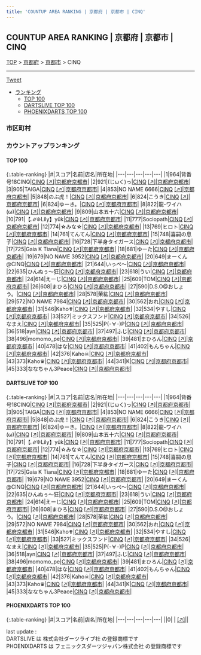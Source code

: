 ```yaml
---
title: 'COUNTUP AREA RANKING | 京都府 | 京都市 | CINQ'
---
```

## COUNTUP AREA RANKING | 京都府 | 京都市 | CINQ

[TOP](/darts/rank/) > [京都府](/darts/rank/京都府/) > [京都市](/darts/rank/京都府/京都市/) > CINQ

___

<a href="https://twitter.com/share?ref_src=twsrc%5Etfw" data-text="COUNTUP AREA RANKING | 京都府京都市CINQ" class="twitter-share-button" data-hashtags="DARTSLIVE,PHOENIXDARTS,darts,ダーツ" data-show-count="false">Tweet</a>

* [ランキング](#カウントアップランキング)
    * [TOP 100](#top-100)
    * [DARTSLIVE TOP 100](#dartslive-top-100)
    * [PHOENIXDARTS TOP 100](#phoenixdarts-top-100)

### 市区町村

<ul>

</ul>

### カウントアップランキング

#### TOP 100



{:.table-ranking}
|#|スコア|名前|店名|所在地|
|---|---|---|---|---|
|1|964|<span class="rank-name-dl">背番号18CINQ</span>|<a href="/darts/rank/shops/0d524f38a16564e228032249b44395af.html">CINQ</a> <a href="https://search.dartslive.com/jp/shop/0d524f38a16564e228032249b44395af">[↗]</a>|<a href="/darts/rank/京都府/京都市">京都府京都市</a>|
|2|921|<span class="rank-name-dl">(じωく)っ</span>|<a href="/darts/rank/shops/0d524f38a16564e228032249b44395af.html">CINQ</a> <a href="https://search.dartslive.com/jp/shop/0d524f38a16564e228032249b44395af">[↗]</a>|<a href="/darts/rank/京都府/京都市">京都府京都市</a>|
|3|905|<span class="rank-name-dl">TAIGA</span>|<a href="/darts/rank/shops/0d524f38a16564e228032249b44395af.html">CINQ</a> <a href="https://search.dartslive.com/jp/shop/0d524f38a16564e228032249b44395af">[↗]</a>|<a href="/darts/rank/京都府/京都市">京都府京都市</a>|
|4|853|<span class="rank-name-dl">NO NAME 6666</span>|<a href="/darts/rank/shops/0d524f38a16564e228032249b44395af.html">CINQ</a> <a href="https://search.dartslive.com/jp/shop/0d524f38a16564e228032249b44395af">[↗]</a>|<a href="/darts/rank/京都府/京都市">京都府京都市</a>|
|5|848|<span class="rank-name-dl">のぶ虎！</span>|<a href="/darts/rank/shops/0d524f38a16564e228032249b44395af.html">CINQ</a> <a href="https://search.dartslive.com/jp/shop/0d524f38a16564e228032249b44395af">[↗]</a>|<a href="/darts/rank/京都府/京都市">京都府京都市</a>|
|6|824|<span class="rank-name-dl">こうき</span>|<a href="/darts/rank/shops/0d524f38a16564e228032249b44395af.html">CINQ</a> <a href="https://search.dartslive.com/jp/shop/0d524f38a16564e228032249b44395af">[↗]</a>|<a href="/darts/rank/京都府/京都市">京都府京都市</a>|
|6|824|<span class="rank-name-dl">ゆーき。</span>|<a href="/darts/rank/shops/0d524f38a16564e228032249b44395af.html">CINQ</a> <a href="https://search.dartslive.com/jp/shop/0d524f38a16564e228032249b44395af">[↗]</a>|<a href="/darts/rank/京都府/京都市">京都府京都市</a>|
|8|822|<span class="rank-name-dl">龍-ワイハ(ω)</span>|<a href="/darts/rank/shops/0d524f38a16564e228032249b44395af.html">CINQ</a> <a href="https://search.dartslive.com/jp/shop/0d524f38a16564e228032249b44395af">[↗]</a>|<a href="/darts/rank/京都府/京都市">京都府京都市</a>|
|9|809|<span class="rank-name-dl">山本五十六</span>|<a href="/darts/rank/shops/0d524f38a16564e228032249b44395af.html">CINQ</a> <a href="https://search.dartslive.com/jp/shop/0d524f38a16564e228032249b44395af">[↗]</a>|<a href="/darts/rank/京都府/京都市">京都府京都市</a>|
|10|791|<span class="rank-name-dl">【ℳ❊Lily】yük</span>|<a href="/darts/rank/shops/0d524f38a16564e228032249b44395af.html">CINQ</a> <a href="https://search.dartslive.com/jp/shop/0d524f38a16564e228032249b44395af">[↗]</a>|<a href="/darts/rank/京都府/京都市">京都府京都市</a>|
|11|777|<span class="rank-name-dl">Sociopath</span>|<a href="/darts/rank/shops/0d524f38a16564e228032249b44395af.html">CINQ</a> <a href="https://search.dartslive.com/jp/shop/0d524f38a16564e228032249b44395af">[↗]</a>|<a href="/darts/rank/京都府/京都市">京都府京都市</a>|
|12|774|<span class="rank-name-dl">☆みな☆</span>|<a href="/darts/rank/shops/0d524f38a16564e228032249b44395af.html">CINQ</a> <a href="https://search.dartslive.com/jp/shop/0d524f38a16564e228032249b44395af">[↗]</a>|<a href="/darts/rank/京都府/京都市">京都府京都市</a>|
|13|769|<span class="rank-name-dl">ヒロト</span>|<a href="/darts/rank/shops/0d524f38a16564e228032249b44395af.html">CINQ</a> <a href="https://search.dartslive.com/jp/shop/0d524f38a16564e228032249b44395af">[↗]</a>|<a href="/darts/rank/京都府/京都市">京都府京都市</a>|
|14|761|<span class="rank-name-dl">てんてん</span>|<a href="/darts/rank/shops/0d524f38a16564e228032249b44395af.html">CINQ</a> <a href="https://search.dartslive.com/jp/shop/0d524f38a16564e228032249b44395af">[↗]</a>|<a href="/darts/rank/京都府/京都市">京都府京都市</a>|
|15|748|<span class="rank-name-dl">喜嗣の息子</span>|<a href="/darts/rank/shops/0d524f38a16564e228032249b44395af.html">CINQ</a> <a href="https://search.dartslive.com/jp/shop/0d524f38a16564e228032249b44395af">[↗]</a>|<a href="/darts/rank/京都府/京都市">京都府京都市</a>|
|16|728|<span class="rank-name-dl">下半身タイガース</span>|<a href="/darts/rank/shops/0d524f38a16564e228032249b44395af.html">CINQ</a> <a href="https://search.dartslive.com/jp/shop/0d524f38a16564e228032249b44395af">[↗]</a>|<a href="/darts/rank/京都府/京都市">京都府京都市</a>|
|17|725|<span class="rank-name-dl">Gaia K Tiana</span>|<a href="/darts/rank/shops/0d524f38a16564e228032249b44395af.html">CINQ</a> <a href="https://search.dartslive.com/jp/shop/0d524f38a16564e228032249b44395af">[↗]</a>|<a href="/darts/rank/京都府/京都市">京都府京都市</a>|
|18|681|<span class="rank-name-dl">ゆーた</span>|<a href="/darts/rank/shops/0d524f38a16564e228032249b44395af.html">CINQ</a> <a href="https://search.dartslive.com/jp/shop/0d524f38a16564e228032249b44395af">[↗]</a>|<a href="/darts/rank/京都府/京都市">京都府京都市</a>|
|19|679|<span class="rank-name-dl">NO NAME 3952</span>|<a href="/darts/rank/shops/0d524f38a16564e228032249b44395af.html">CINQ</a> <a href="https://search.dartslive.com/jp/shop/0d524f38a16564e228032249b44395af">[↗]</a>|<a href="/darts/rank/京都府/京都市">京都府京都市</a>|
|20|649|<span class="rank-name-dl">まーくん@CINQ</span>|<a href="/darts/rank/shops/0d524f38a16564e228032249b44395af.html">CINQ</a> <a href="https://search.dartslive.com/jp/shop/0d524f38a16564e228032249b44395af">[↗]</a>|<a href="/darts/rank/京都府/京都市">京都府京都市</a>|
|21|644|<span class="rank-name-dl">いっぺ〜</span>|<a href="/darts/rank/shops/0d524f38a16564e228032249b44395af.html">CINQ</a> <a href="https://search.dartslive.com/jp/shop/0d524f38a16564e228032249b44395af">[↗]</a>|<a href="/darts/rank/京都府/京都市">京都府京都市</a>|
|22|635|<span class="rank-name-dl">ひんぬぅ〜狂</span>|<a href="/darts/rank/shops/0d524f38a16564e228032249b44395af.html">CINQ</a> <a href="https://search.dartslive.com/jp/shop/0d524f38a16564e228032249b44395af">[↗]</a>|<a href="/darts/rank/京都府/京都市">京都府京都市</a>|
|23|618|<span class="rank-name-dl">うい</span>|<a href="/darts/rank/shops/0d524f38a16564e228032249b44395af.html">CINQ</a> <a href="https://search.dartslive.com/jp/shop/0d524f38a16564e228032249b44395af">[↗]</a>|<a href="/darts/rank/京都府/京都市">京都府京都市</a>|
|24|614|<span class="rank-name-dl">えーじ</span>|<a href="/darts/rank/shops/0d524f38a16564e228032249b44395af.html">CINQ</a> <a href="https://search.dartslive.com/jp/shop/0d524f38a16564e228032249b44395af">[↗]</a>|<a href="/darts/rank/京都府/京都市">京都府京都市</a>|
|25|609|<span class="rank-name-dl">TOM</span>|<a href="/darts/rank/shops/0d524f38a16564e228032249b44395af.html">CINQ</a> <a href="https://search.dartslive.com/jp/shop/0d524f38a16564e228032249b44395af">[↗]</a>|<a href="/darts/rank/京都府/京都市">京都府京都市</a>|
|26|608|<span class="rank-name-dl">まひろ</span>|<a href="/darts/rank/shops/0d524f38a16564e228032249b44395af.html">CINQ</a> <a href="https://search.dartslive.com/jp/shop/0d524f38a16564e228032249b44395af">[↗]</a>|<a href="/darts/rank/京都府/京都市">京都府京都市</a>|
|27|590|<span class="rank-name-dl">D.S.O@おしょう。</span>|<a href="/darts/rank/shops/0d524f38a16564e228032249b44395af.html">CINQ</a> <a href="https://search.dartslive.com/jp/shop/0d524f38a16564e228032249b44395af">[↗]</a>|<a href="/darts/rank/京都府/京都市">京都府京都市</a>|
|28|578|<span class="rank-name-dl">茉紘</span>|<a href="/darts/rank/shops/0d524f38a16564e228032249b44395af.html">CINQ</a> <a href="https://search.dartslive.com/jp/shop/0d524f38a16564e228032249b44395af">[↗]</a>|<a href="/darts/rank/京都府/京都市">京都府京都市</a>|
|29|572|<span class="rank-name-dl">NO NAME 7984</span>|<a href="/darts/rank/shops/0d524f38a16564e228032249b44395af.html">CINQ</a> <a href="https://search.dartslive.com/jp/shop/0d524f38a16564e228032249b44395af">[↗]</a>|<a href="/darts/rank/京都府/京都市">京都府京都市</a>|
|30|562|<span class="rank-name-dl">おれ</span>|<a href="/darts/rank/shops/0d524f38a16564e228032249b44395af.html">CINQ</a> <a href="https://search.dartslive.com/jp/shop/0d524f38a16564e228032249b44395af">[↗]</a>|<a href="/darts/rank/京都府/京都市">京都府京都市</a>|
|31|546|<span class="rank-name-dl">Kaho✟</span>|<a href="/darts/rank/shops/0d524f38a16564e228032249b44395af.html">CINQ</a> <a href="https://search.dartslive.com/jp/shop/0d524f38a16564e228032249b44395af">[↗]</a>|<a href="/darts/rank/京都府/京都市">京都府京都市</a>|
|32|534|<span class="rank-name-dl">やすし</span>|<a href="/darts/rank/shops/0d524f38a16564e228032249b44395af.html">CINQ</a> <a href="https://search.dartslive.com/jp/shop/0d524f38a16564e228032249b44395af">[↗]</a>|<a href="/darts/rank/京都府/京都市">京都府京都市</a>|
|33|527|<span class="rank-name-dl">ミックスフンド</span>|<a href="/darts/rank/shops/0d524f38a16564e228032249b44395af.html">CINQ</a> <a href="https://search.dartslive.com/jp/shop/0d524f38a16564e228032249b44395af">[↗]</a>|<a href="/darts/rank/京都府/京都市">京都府京都市</a>|
|34|526|<span class="rank-name-dl">なまえ</span>|<a href="/darts/rank/shops/0d524f38a16564e228032249b44395af.html">CINQ</a> <a href="https://search.dartslive.com/jp/shop/0d524f38a16564e228032249b44395af">[↗]</a>|<a href="/darts/rank/京都府/京都市">京都府京都市</a>|
|35|525|<span class="rank-name-dl">P(･∀･)P</span>|<a href="/darts/rank/shops/0d524f38a16564e228032249b44395af.html">CINQ</a> <a href="https://search.dartslive.com/jp/shop/0d524f38a16564e228032249b44395af">[↗]</a>|<a href="/darts/rank/京都府/京都市">京都府京都市</a>|
|36|518|<span class="rank-name-dl">ayn</span>|<a href="/darts/rank/shops/0d524f38a16564e228032249b44395af.html">CINQ</a> <a href="https://search.dartslive.com/jp/shop/0d524f38a16564e228032249b44395af">[↗]</a>|<a href="/darts/rank/京都府/京都市">京都府京都市</a>|
|37|497|<span class="rank-name-dl">ふじ</span>|<a href="/darts/rank/shops/0d524f38a16564e228032249b44395af.html">CINQ</a> <a href="https://search.dartslive.com/jp/shop/0d524f38a16564e228032249b44395af">[↗]</a>|<a href="/darts/rank/京都府/京都市">京都府京都市</a>|
|38|496|<span class="rank-name-dl">momomo_pe</span>|<a href="/darts/rank/shops/0d524f38a16564e228032249b44395af.html">CINQ</a> <a href="https://search.dartslive.com/jp/shop/0d524f38a16564e228032249b44395af">[↗]</a>|<a href="/darts/rank/京都府/京都市">京都府京都市</a>|
|39|481|<span class="rank-name-dl">まひろん</span>|<a href="/darts/rank/shops/0d524f38a16564e228032249b44395af.html">CINQ</a> <a href="https://search.dartslive.com/jp/shop/0d524f38a16564e228032249b44395af">[↗]</a>|<a href="/darts/rank/京都府/京都市">京都府京都市</a>|
|40|478|<span class="rank-name-dl">はな</span>|<a href="/darts/rank/shops/0d524f38a16564e228032249b44395af.html">CINQ</a> <a href="https://search.dartslive.com/jp/shop/0d524f38a16564e228032249b44395af">[↗]</a>|<a href="/darts/rank/京都府/京都市">京都府京都市</a>|
|41|402|<span class="rank-name-dl">もんちゃん</span>|<a href="/darts/rank/shops/0d524f38a16564e228032249b44395af.html">CINQ</a> <a href="https://search.dartslive.com/jp/shop/0d524f38a16564e228032249b44395af">[↗]</a>|<a href="/darts/rank/京都府/京都市">京都府京都市</a>|
|42|376|<span class="rank-name-dl">Kaho☠︎</span>|<a href="/darts/rank/shops/0d524f38a16564e228032249b44395af.html">CINQ</a> <a href="https://search.dartslive.com/jp/shop/0d524f38a16564e228032249b44395af">[↗]</a>|<a href="/darts/rank/京都府/京都市">京都府京都市</a>|
|43|373|<span class="rank-name-dl">Kaho♛</span>|<a href="/darts/rank/shops/0d524f38a16564e228032249b44395af.html">CINQ</a> <a href="https://search.dartslive.com/jp/shop/0d524f38a16564e228032249b44395af">[↗]</a>|<a href="/darts/rank/京都府/京都市">京都府京都市</a>|
|44|341|<span class="rank-name-dl">K</span>|<a href="/darts/rank/shops/0d524f38a16564e228032249b44395af.html">CINQ</a> <a href="https://search.dartslive.com/jp/shop/0d524f38a16564e228032249b44395af">[↗]</a>|<a href="/darts/rank/京都府/京都市">京都府京都市</a>|
|45|333|<span class="rank-name-dl">ななちゃん3Peace</span>|<a href="/darts/rank/shops/0d524f38a16564e228032249b44395af.html">CINQ</a> <a href="https://search.dartslive.com/jp/shop/0d524f38a16564e228032249b44395af">[↗]</a>|<a href="/darts/rank/京都府/京都市">京都府京都市</a>|


#### DARTSLIVE TOP 100



{:.table-ranking}
|#|スコア|名前|店名|所在地|
|---|---|---|---|---|
|1|964|<span class="rank-name-dl">背番号18CINQ</span>|<a href="/darts/rank/shops/0d524f38a16564e228032249b44395af.html">CINQ</a> <a href="https://search.dartslive.com/jp/shop/0d524f38a16564e228032249b44395af">[↗]</a>|<a href="/darts/rank/京都府/京都市">京都府京都市</a>|
|2|921|<span class="rank-name-dl">(じωく)っ</span>|<a href="/darts/rank/shops/0d524f38a16564e228032249b44395af.html">CINQ</a> <a href="https://search.dartslive.com/jp/shop/0d524f38a16564e228032249b44395af">[↗]</a>|<a href="/darts/rank/京都府/京都市">京都府京都市</a>|
|3|905|<span class="rank-name-dl">TAIGA</span>|<a href="/darts/rank/shops/0d524f38a16564e228032249b44395af.html">CINQ</a> <a href="https://search.dartslive.com/jp/shop/0d524f38a16564e228032249b44395af">[↗]</a>|<a href="/darts/rank/京都府/京都市">京都府京都市</a>|
|4|853|<span class="rank-name-dl">NO NAME 6666</span>|<a href="/darts/rank/shops/0d524f38a16564e228032249b44395af.html">CINQ</a> <a href="https://search.dartslive.com/jp/shop/0d524f38a16564e228032249b44395af">[↗]</a>|<a href="/darts/rank/京都府/京都市">京都府京都市</a>|
|5|848|<span class="rank-name-dl">のぶ虎！</span>|<a href="/darts/rank/shops/0d524f38a16564e228032249b44395af.html">CINQ</a> <a href="https://search.dartslive.com/jp/shop/0d524f38a16564e228032249b44395af">[↗]</a>|<a href="/darts/rank/京都府/京都市">京都府京都市</a>|
|6|824|<span class="rank-name-dl">こうき</span>|<a href="/darts/rank/shops/0d524f38a16564e228032249b44395af.html">CINQ</a> <a href="https://search.dartslive.com/jp/shop/0d524f38a16564e228032249b44395af">[↗]</a>|<a href="/darts/rank/京都府/京都市">京都府京都市</a>|
|6|824|<span class="rank-name-dl">ゆーき。</span>|<a href="/darts/rank/shops/0d524f38a16564e228032249b44395af.html">CINQ</a> <a href="https://search.dartslive.com/jp/shop/0d524f38a16564e228032249b44395af">[↗]</a>|<a href="/darts/rank/京都府/京都市">京都府京都市</a>|
|8|822|<span class="rank-name-dl">龍-ワイハ(ω)</span>|<a href="/darts/rank/shops/0d524f38a16564e228032249b44395af.html">CINQ</a> <a href="https://search.dartslive.com/jp/shop/0d524f38a16564e228032249b44395af">[↗]</a>|<a href="/darts/rank/京都府/京都市">京都府京都市</a>|
|9|809|<span class="rank-name-dl">山本五十六</span>|<a href="/darts/rank/shops/0d524f38a16564e228032249b44395af.html">CINQ</a> <a href="https://search.dartslive.com/jp/shop/0d524f38a16564e228032249b44395af">[↗]</a>|<a href="/darts/rank/京都府/京都市">京都府京都市</a>|
|10|791|<span class="rank-name-dl">【ℳ❊Lily】yük</span>|<a href="/darts/rank/shops/0d524f38a16564e228032249b44395af.html">CINQ</a> <a href="https://search.dartslive.com/jp/shop/0d524f38a16564e228032249b44395af">[↗]</a>|<a href="/darts/rank/京都府/京都市">京都府京都市</a>|
|11|777|<span class="rank-name-dl">Sociopath</span>|<a href="/darts/rank/shops/0d524f38a16564e228032249b44395af.html">CINQ</a> <a href="https://search.dartslive.com/jp/shop/0d524f38a16564e228032249b44395af">[↗]</a>|<a href="/darts/rank/京都府/京都市">京都府京都市</a>|
|12|774|<span class="rank-name-dl">☆みな☆</span>|<a href="/darts/rank/shops/0d524f38a16564e228032249b44395af.html">CINQ</a> <a href="https://search.dartslive.com/jp/shop/0d524f38a16564e228032249b44395af">[↗]</a>|<a href="/darts/rank/京都府/京都市">京都府京都市</a>|
|13|769|<span class="rank-name-dl">ヒロト</span>|<a href="/darts/rank/shops/0d524f38a16564e228032249b44395af.html">CINQ</a> <a href="https://search.dartslive.com/jp/shop/0d524f38a16564e228032249b44395af">[↗]</a>|<a href="/darts/rank/京都府/京都市">京都府京都市</a>|
|14|761|<span class="rank-name-dl">てんてん</span>|<a href="/darts/rank/shops/0d524f38a16564e228032249b44395af.html">CINQ</a> <a href="https://search.dartslive.com/jp/shop/0d524f38a16564e228032249b44395af">[↗]</a>|<a href="/darts/rank/京都府/京都市">京都府京都市</a>|
|15|748|<span class="rank-name-dl">喜嗣の息子</span>|<a href="/darts/rank/shops/0d524f38a16564e228032249b44395af.html">CINQ</a> <a href="https://search.dartslive.com/jp/shop/0d524f38a16564e228032249b44395af">[↗]</a>|<a href="/darts/rank/京都府/京都市">京都府京都市</a>|
|16|728|<span class="rank-name-dl">下半身タイガース</span>|<a href="/darts/rank/shops/0d524f38a16564e228032249b44395af.html">CINQ</a> <a href="https://search.dartslive.com/jp/shop/0d524f38a16564e228032249b44395af">[↗]</a>|<a href="/darts/rank/京都府/京都市">京都府京都市</a>|
|17|725|<span class="rank-name-dl">Gaia K Tiana</span>|<a href="/darts/rank/shops/0d524f38a16564e228032249b44395af.html">CINQ</a> <a href="https://search.dartslive.com/jp/shop/0d524f38a16564e228032249b44395af">[↗]</a>|<a href="/darts/rank/京都府/京都市">京都府京都市</a>|
|18|681|<span class="rank-name-dl">ゆーた</span>|<a href="/darts/rank/shops/0d524f38a16564e228032249b44395af.html">CINQ</a> <a href="https://search.dartslive.com/jp/shop/0d524f38a16564e228032249b44395af">[↗]</a>|<a href="/darts/rank/京都府/京都市">京都府京都市</a>|
|19|679|<span class="rank-name-dl">NO NAME 3952</span>|<a href="/darts/rank/shops/0d524f38a16564e228032249b44395af.html">CINQ</a> <a href="https://search.dartslive.com/jp/shop/0d524f38a16564e228032249b44395af">[↗]</a>|<a href="/darts/rank/京都府/京都市">京都府京都市</a>|
|20|649|<span class="rank-name-dl">まーくん@CINQ</span>|<a href="/darts/rank/shops/0d524f38a16564e228032249b44395af.html">CINQ</a> <a href="https://search.dartslive.com/jp/shop/0d524f38a16564e228032249b44395af">[↗]</a>|<a href="/darts/rank/京都府/京都市">京都府京都市</a>|
|21|644|<span class="rank-name-dl">いっぺ〜</span>|<a href="/darts/rank/shops/0d524f38a16564e228032249b44395af.html">CINQ</a> <a href="https://search.dartslive.com/jp/shop/0d524f38a16564e228032249b44395af">[↗]</a>|<a href="/darts/rank/京都府/京都市">京都府京都市</a>|
|22|635|<span class="rank-name-dl">ひんぬぅ〜狂</span>|<a href="/darts/rank/shops/0d524f38a16564e228032249b44395af.html">CINQ</a> <a href="https://search.dartslive.com/jp/shop/0d524f38a16564e228032249b44395af">[↗]</a>|<a href="/darts/rank/京都府/京都市">京都府京都市</a>|
|23|618|<span class="rank-name-dl">うい</span>|<a href="/darts/rank/shops/0d524f38a16564e228032249b44395af.html">CINQ</a> <a href="https://search.dartslive.com/jp/shop/0d524f38a16564e228032249b44395af">[↗]</a>|<a href="/darts/rank/京都府/京都市">京都府京都市</a>|
|24|614|<span class="rank-name-dl">えーじ</span>|<a href="/darts/rank/shops/0d524f38a16564e228032249b44395af.html">CINQ</a> <a href="https://search.dartslive.com/jp/shop/0d524f38a16564e228032249b44395af">[↗]</a>|<a href="/darts/rank/京都府/京都市">京都府京都市</a>|
|25|609|<span class="rank-name-dl">TOM</span>|<a href="/darts/rank/shops/0d524f38a16564e228032249b44395af.html">CINQ</a> <a href="https://search.dartslive.com/jp/shop/0d524f38a16564e228032249b44395af">[↗]</a>|<a href="/darts/rank/京都府/京都市">京都府京都市</a>|
|26|608|<span class="rank-name-dl">まひろ</span>|<a href="/darts/rank/shops/0d524f38a16564e228032249b44395af.html">CINQ</a> <a href="https://search.dartslive.com/jp/shop/0d524f38a16564e228032249b44395af">[↗]</a>|<a href="/darts/rank/京都府/京都市">京都府京都市</a>|
|27|590|<span class="rank-name-dl">D.S.O@おしょう。</span>|<a href="/darts/rank/shops/0d524f38a16564e228032249b44395af.html">CINQ</a> <a href="https://search.dartslive.com/jp/shop/0d524f38a16564e228032249b44395af">[↗]</a>|<a href="/darts/rank/京都府/京都市">京都府京都市</a>|
|28|578|<span class="rank-name-dl">茉紘</span>|<a href="/darts/rank/shops/0d524f38a16564e228032249b44395af.html">CINQ</a> <a href="https://search.dartslive.com/jp/shop/0d524f38a16564e228032249b44395af">[↗]</a>|<a href="/darts/rank/京都府/京都市">京都府京都市</a>|
|29|572|<span class="rank-name-dl">NO NAME 7984</span>|<a href="/darts/rank/shops/0d524f38a16564e228032249b44395af.html">CINQ</a> <a href="https://search.dartslive.com/jp/shop/0d524f38a16564e228032249b44395af">[↗]</a>|<a href="/darts/rank/京都府/京都市">京都府京都市</a>|
|30|562|<span class="rank-name-dl">おれ</span>|<a href="/darts/rank/shops/0d524f38a16564e228032249b44395af.html">CINQ</a> <a href="https://search.dartslive.com/jp/shop/0d524f38a16564e228032249b44395af">[↗]</a>|<a href="/darts/rank/京都府/京都市">京都府京都市</a>|
|31|546|<span class="rank-name-dl">Kaho✟</span>|<a href="/darts/rank/shops/0d524f38a16564e228032249b44395af.html">CINQ</a> <a href="https://search.dartslive.com/jp/shop/0d524f38a16564e228032249b44395af">[↗]</a>|<a href="/darts/rank/京都府/京都市">京都府京都市</a>|
|32|534|<span class="rank-name-dl">やすし</span>|<a href="/darts/rank/shops/0d524f38a16564e228032249b44395af.html">CINQ</a> <a href="https://search.dartslive.com/jp/shop/0d524f38a16564e228032249b44395af">[↗]</a>|<a href="/darts/rank/京都府/京都市">京都府京都市</a>|
|33|527|<span class="rank-name-dl">ミックスフンド</span>|<a href="/darts/rank/shops/0d524f38a16564e228032249b44395af.html">CINQ</a> <a href="https://search.dartslive.com/jp/shop/0d524f38a16564e228032249b44395af">[↗]</a>|<a href="/darts/rank/京都府/京都市">京都府京都市</a>|
|34|526|<span class="rank-name-dl">なまえ</span>|<a href="/darts/rank/shops/0d524f38a16564e228032249b44395af.html">CINQ</a> <a href="https://search.dartslive.com/jp/shop/0d524f38a16564e228032249b44395af">[↗]</a>|<a href="/darts/rank/京都府/京都市">京都府京都市</a>|
|35|525|<span class="rank-name-dl">P(･∀･)P</span>|<a href="/darts/rank/shops/0d524f38a16564e228032249b44395af.html">CINQ</a> <a href="https://search.dartslive.com/jp/shop/0d524f38a16564e228032249b44395af">[↗]</a>|<a href="/darts/rank/京都府/京都市">京都府京都市</a>|
|36|518|<span class="rank-name-dl">ayn</span>|<a href="/darts/rank/shops/0d524f38a16564e228032249b44395af.html">CINQ</a> <a href="https://search.dartslive.com/jp/shop/0d524f38a16564e228032249b44395af">[↗]</a>|<a href="/darts/rank/京都府/京都市">京都府京都市</a>|
|37|497|<span class="rank-name-dl">ふじ</span>|<a href="/darts/rank/shops/0d524f38a16564e228032249b44395af.html">CINQ</a> <a href="https://search.dartslive.com/jp/shop/0d524f38a16564e228032249b44395af">[↗]</a>|<a href="/darts/rank/京都府/京都市">京都府京都市</a>|
|38|496|<span class="rank-name-dl">momomo_pe</span>|<a href="/darts/rank/shops/0d524f38a16564e228032249b44395af.html">CINQ</a> <a href="https://search.dartslive.com/jp/shop/0d524f38a16564e228032249b44395af">[↗]</a>|<a href="/darts/rank/京都府/京都市">京都府京都市</a>|
|39|481|<span class="rank-name-dl">まひろん</span>|<a href="/darts/rank/shops/0d524f38a16564e228032249b44395af.html">CINQ</a> <a href="https://search.dartslive.com/jp/shop/0d524f38a16564e228032249b44395af">[↗]</a>|<a href="/darts/rank/京都府/京都市">京都府京都市</a>|
|40|478|<span class="rank-name-dl">はな</span>|<a href="/darts/rank/shops/0d524f38a16564e228032249b44395af.html">CINQ</a> <a href="https://search.dartslive.com/jp/shop/0d524f38a16564e228032249b44395af">[↗]</a>|<a href="/darts/rank/京都府/京都市">京都府京都市</a>|
|41|402|<span class="rank-name-dl">もんちゃん</span>|<a href="/darts/rank/shops/0d524f38a16564e228032249b44395af.html">CINQ</a> <a href="https://search.dartslive.com/jp/shop/0d524f38a16564e228032249b44395af">[↗]</a>|<a href="/darts/rank/京都府/京都市">京都府京都市</a>|
|42|376|<span class="rank-name-dl">Kaho☠︎</span>|<a href="/darts/rank/shops/0d524f38a16564e228032249b44395af.html">CINQ</a> <a href="https://search.dartslive.com/jp/shop/0d524f38a16564e228032249b44395af">[↗]</a>|<a href="/darts/rank/京都府/京都市">京都府京都市</a>|
|43|373|<span class="rank-name-dl">Kaho♛</span>|<a href="/darts/rank/shops/0d524f38a16564e228032249b44395af.html">CINQ</a> <a href="https://search.dartslive.com/jp/shop/0d524f38a16564e228032249b44395af">[↗]</a>|<a href="/darts/rank/京都府/京都市">京都府京都市</a>|
|44|341|<span class="rank-name-dl">K</span>|<a href="/darts/rank/shops/0d524f38a16564e228032249b44395af.html">CINQ</a> <a href="https://search.dartslive.com/jp/shop/0d524f38a16564e228032249b44395af">[↗]</a>|<a href="/darts/rank/京都府/京都市">京都府京都市</a>|
|45|333|<span class="rank-name-dl">ななちゃん3Peace</span>|<a href="/darts/rank/shops/0d524f38a16564e228032249b44395af.html">CINQ</a> <a href="https://search.dartslive.com/jp/shop/0d524f38a16564e228032249b44395af">[↗]</a>|<a href="/darts/rank/京都府/京都市">京都府京都市</a>|


#### PHOENIXDARTS TOP 100



{:.table-ranking}
|#|スコア|名前|店名|所在地|
|---|---|---|---|---|
||0|<span class="rank-name-dl"> </span>|<a href="/darts/rank/shops/.html"></a> <a href="">[↗]</a>|<a href="/darts/rank//"></a>|


<div class="footer border-top border-gray-light mt-5 pt-3 text-right text-gray">
    last update : <span style="font-weight: italic" id="foot_last_modified"></span><br />
    DARTSLIVE は 株式会社ダーツライブ社 の登録商標です<br />
    PHOENIXDARTS は フェニックスダーツジャパン株式会社 の登録商標です<br />
</div>

<script src="https://cdnjs.cloudflare.com/ajax/libs/jquery.tablesorter/2.31.3/js/jquery.tablesorter.min.js" integrity="sha512-qzgd5cYSZcosqpzpn7zF2ZId8f/8CHmFKZ8j7mU4OUXTNRd5g+ZHBPsgKEwoqxCtdQvExE5LprwwPAgoicguNg==" crossorigin="anonymous" referrerpolicy="no-referrer"></script>
<link rel="stylesheet" href="https://cdnjs.cloudflare.com/ajax/libs/jquery.tablesorter/2.31.3/css/theme.default.min.css" integrity="sha512-wghhOJkjQX0Lh3NSWvNKeZ0ZpNn+SPVXX1Qyc9OCaogADktxrBiBdKGDoqVUOyhStvMBmJQ8ZdMHiR3wuEq8+w==" crossorigin="anonymous" referrerpolicy="no-referrer" />
<script>
$(function() {
    $(".table-ranking").tablesorter({sortList:[[0, 0]]});
    $("#foot_last_modified").text(formatDate(new Date(document.lastModified), 'yyyy-MM-dd HH:mm:ss'));
});
</script>

<script async src="https://platform.twitter.com/widgets.js" charset="utf-8"></script>